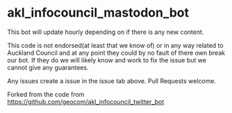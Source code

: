 # akl_infocouncil_mastodon_bot

This bot will update hourly depending on if there is any new content.

This code is not endorsed(at least that we know of) or in any way related to Auckland Council and at any point they could by no fault of there own break our bot.
If they do we will likely know and work to fix the issue but we cannot give any guarantees.

Any issues create a issue in the issue tab above. Pull Requests welcome.

Forked from the code from https://github.com/geocom/akl_infocouncil_twitter_bot
